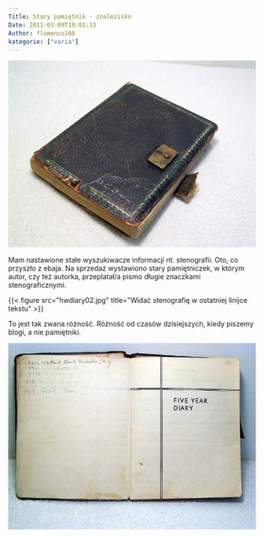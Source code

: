 ```yaml
---
Title: Stary pamiętnik - znalezisko
Date: 2011-03-09T19:01:13
Author: flamenco108
kategorie: ["varia"]
---
```




![](hwdiary01.jpg)



Mam nastawione stałe wyszukiwacze informacji nt. stenografii. Oto, co
przyszło z ebaja. Na sprzedaż wystawiono stary pamiętniczek, w którym
autor, czy też autorka, przeplatał/a pismo długie znaczkami
stenograficznymi.

<!-- ![](hwdiary02-300x225.jpg){width="320" height="240"}](hwdiary02.jpg)
  Widać stenografię w ostatniej linijce tekstu -->
  
{{< figure src="hwdiary02.jpg" title="Widać stenografię w ostatniej linijce tekstu" >}}
  

To jest tak zwana różność. Różność od czasów dzisiejszych, kiedy piszemy
blogi, a nie pamiętniki.



![](hwdiary03.jpg)


